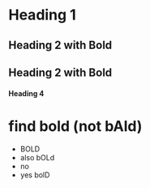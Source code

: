 # Heading 1
## Heading 2 with Bold
## Heading 2 with Bold
#### Heading 4

# find bold (not bAld)
* BOLD
* also bOLd
* no
* yes bolD